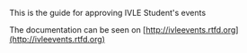 This is the guide for approving IVLE Student's events

The documentation can be seen on [http://ivleevents.rtfd.org](http://ivleevents.rtfd.org)
